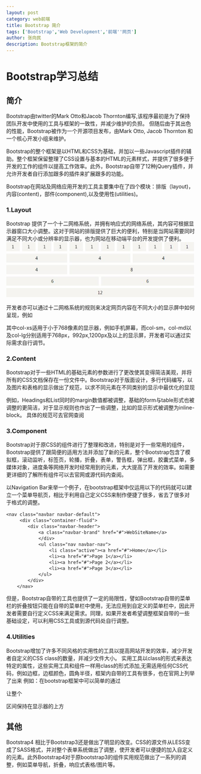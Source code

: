 ```yaml
---
layout: post
category: web前端
title: Bootstrap 简介
tags: ['Bootstrap','Web Development','前端''网页']
author: 张向民
description: Bootstrap框架的简介
---
```


# Bootstrap学习总结

## 简介

Bootstrap由twitter的Mark Otto和Jacob Thornton编写,该程序最初是为了保持团队开发中使用的工具与框架的一致性，并减少维护的负担。
但随后由于其出色的性能，Bootstrap被作为一个开源项目发布，由Mark Otto, Jacob Thornton 和一个核心开发小组来维护。

Bootstrap的整个框架是以HTML和CSS为基础，并加以一些Javascript插件的辅助。整个框架保留整理了CSS设置与基本的HTML的元素样式，并提供了很多便于开发的工作的组件以提高工作效率。此外，Bootstrap自带了12种jQuery插件，并允许开发者自行添加跟多的插件来扩展跟多的功能。

Bootstrap在网站及网络应用开发的工具主要集中在了四个模块：排版（layout)，内容(content)，部件(component),以及使用性(utilities)。

### 1.Layout
Bootstrap 提供了一个十二网格系统，并拥有响应式的网络系统，其内容可根据显示器窗口大小调整。这对于网站的排版提供了巨大的便利，特别是当网站需要同时满足不同大小或分辨率的显示器，也为网站在移动端平台的开发提供了便利。
![12](/images/12grids.png)


开发者亦可以通过十二网格系统的规则来决定网页内容在不同大小的显示屏中如何呈现，例如

<div class="row">
    <div class='col-xs-12 col-sm-6 col-md-4 col-lg-4'>

其中col-xs适用于小于768像素的显示器，例如手机屏幕，而col-sm，col-md以及col-lg分别适用于768px，992px,1200px及以上的显示屏，开发者可以通过实际需求自行调节。

### 2.Content
Bootstrap对于一些HTML的基础元素的参数进行了更改使其变得简洁美观，并将所有的CSS文档保存在一份文件中。Bootstrap对于版面设计，多行代码编写，以及图片和表格的显示做出了规范，以求不同元素在不同类别的显示中最优化的显现

例如，Headings和List同时的margin数值都被调整，基础的form与table形式也被调整的更简洁，对于显示规则也作出了一些调整，比如<label>的显示形式被调整为inline-block。
具体的规范可去官网查阅

### 3.Component
Bootstrap对于原CSS的组件进行了整理和改进，特别是对于一些常用的组件，Bootstrap提供了跟简便的适用方法并添加了新的元素，整个Bootstrap包含了模拟框，滚动监听，标签页，轮播，折叠，表单，警告框，弹出框，胶囊式菜单，多媒体对象，进度条等网络开发时经常用到的元素，大大提高了开发的效率。如需要更详细的了解所有组件可以去官网或源代码内查阅。

以Navigation Bar来举一个例子，在bootstrap框架中仅运用以下的代码就可以建立一个菜单导航页，相比于利用自己定义CSS来制作便捷了很多，省去了很多对于格式的调整。

	<nav class="navbar navbar-default">
   	     <div class="container-fluid">
      		<div class="navbar-header">
        	    <a class="navbar-brand" href="#">WebSiteName</a>
     	        </div>
                <ul class="nav navbar-nav">
                    <li class="active"><a href="#">Home</a></li>
                    <li><a href="#">Page 1</a></li>
                    <li><a href="#">Page 2</a></li>
                    <li><a href="#">Page 3</a></li>
                </ul>
            </div>
        </nav>

但是，Bootstrap自带的工具也提供了一定的局限性，譬如Bootstrap自带的菜单栏的折叠按钮只能在自带的菜单栏中使用，无法应用到自定义的菜单栏中，因此开发者需要自行定义CSS来满足需求。同理，如果开发者希望调整框架自带的一些基础设定，可以利用CSS工具或到源代码处自行调整。

### 4.Utilities
Bootstrap增加了许多不同风格的实用性的工具以提高网站开发的效率，减少开发者自定义的CSS class的数量，并减少文件大小。
实用工具以class的形式来表达特定的属性，这些实用工具和组件一样用class的形式添加,无需适用任何CSS代码，例如边框，边框颜色，圆角半径，框架内自带的工具有很多，也在官网上列举了出来
例如：在bootstrap框架中可以简单的通过

<div class="fixed-top">

让整个 <div> 区间保持在显示器的上方

## 其他
Bootstrap4 相比于Bootstrap3还是做出了明显的改变。CSS的源文件从LESS变成了SASS格式，并对整个表单系统做出了调整，使开发者可以便捷的加入自定义的元素。此外Bootstrap4对于原bootstrap3的组件实用规范做出了一系列的调整，例如菜单导航，折叠，响应式表格/图片等。















